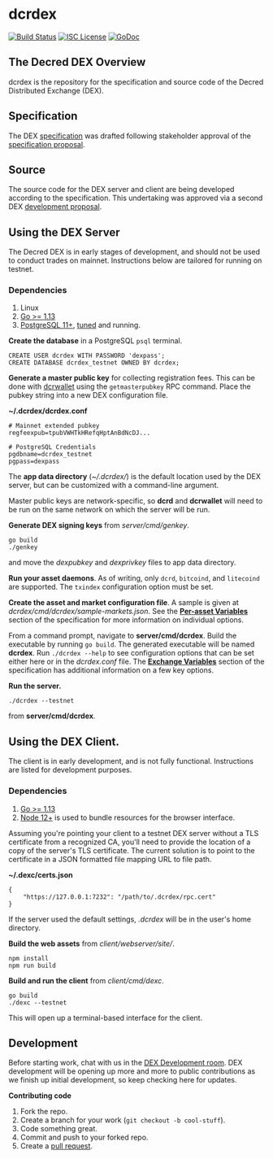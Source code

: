 dcrdex
======

[![Build Status](https://github.com/decred/dcrdex/workflows/Build%20and%20Test/badge.svg)](https://github.com/decred/dcrdex/actions)
[![ISC License](https://img.shields.io/badge/license-ISC-blue.svg)](http://copyfree.org)
[![GoDoc](https://img.shields.io/badge/godoc-reference-blue.svg)](https://godoc.org/decred.org/dcrdex)

## The Decred DEX Overview

dcrdex is the repository for the specification and source code of the Decred
Distributed Exchange (DEX).

## Specification

The DEX [specification](spec/README.mediawiki) was drafted following stakeholder
approval of the [specification proposal](https://proposals.decred.org/proposals/a4f2a91c8589b2e5a955798d6c0f4f77f2eec13b62063c5f4102c21913dcaf32).

## Source

The source code for the DEX server and client are being developed according to
the specification. This undertaking was approved via a second DEX [development proposal](https://proposals.decred.org/proposals/417607aaedff2942ff3701cdb4eff76637eca4ed7f7ba816e5c0bd2e971602e1).

## Using the DEX Server

The Decred DEX is in early stages of development, and should not be used to
conduct trades on mainnet. Instructions below are tailored for running on
testnet.

### Dependencies

1. Linux
2. [Go >= 1.13](https://golang.org/doc/install)
3. [PostgreSQL 11+](https://www.postgresql.org/download/), [tuned](https://pgtune.leopard.in.ua/) and running.

**Create the database** in a PostgreSQL `psql` terminal.

```
CREATE USER dcrdex WITH PASSWORD 'dexpass';
CREATE DATABASE dcrdex_testnet OWNED BY dcrdex;
```

**Generate a master public key** for collecting registration fees. This can be
done with [dcrwallet](https://github.com/decred/dcrwallet) using the
`getmasterpubkey` RPC command. Place the pubkey string into a new DEX
configuration file.

**~/.dcrdex/dcrdex.conf**
```
# Mainnet extended pubkey
regfeexpub=tpubVWHTkHRefqHptAnBdNcDJ...

# PostgreSQL Credentials
pgdbname=dcrdex_testnet
pgpass=dexpass
```

The **app data directory** (*~/.dcrdex/*) is the default location used by the
DEX server, but can be customized with a command-line argument.

Master public keys are network-specific, so **dcrd** and **dcrwallet** will need
to be run on the same network on which the server will be run.

**Generate DEX signing keys** from *server/cmd/genkey*.

```
go build
./genkey
```

and move the *dexpubkey* and *dexprivkey* files to app data directory.

**Run your asset daemons**. As of writing, only `dcrd`, `bitcoind`, and
`litecoind` are supported. The `txindex` configuration option must be set.

**Create the asset and market configuration file**. A sample is given at
*dcrdex/cmd/dcrdex/sample-markets.json*. See the
[**Per-asset Variables**](spec/admin.mediawiki) section of the specification for
more information on individual options.

From a command prompt, navigate to **server/cmd/dcrdex**. Build the executable
by running `go build`. The generated executable will be named **dcrdex**. Run
`./dcrdex --help` to see configuration options that can be set either here or
in the *dcrdex.conf* file. The
[**Exchange Variables**](spec/admin.mediawiki) section of the specification has
additional information on a few key options.

**Run the server.**

`./dcrdex --testnet`

from **server/cmd/dcrdex**.

## Using the DEX Client.

The client is in early development, and is not fully functional. Instructions
are listed for development purposes.

### Dependencies

1. [Go >= 1.13](https://golang.org/doc/install)
2. [Node 12+](https://docs.npmjs.com/downloading-and-installing-node-js-and-npm) is used to bundle resources for the browser interface.

Assuming you're pointing your client to a testnet DEX server without a TLS
certificate from a recognized CA, you'll need to provide the location of a
copy of the server's TLS certificate. The current solution is to point to the
certificate in a JSON formatted file mapping URL to file path.

**~/.dexc/certs.json**
```
{
	"https://127.0.0.1:7232": "/path/to/.dcrdex/rpc.cert"
}
```

If the server used the default settings, *.dcrdex* will be in the user's home
directory.

**Build the web assets** from *client/webserver/site/*.

```
npm install
npm run build
```

**Build and run the client** from *client/cmd/dexc*.

```
go build
./dexc --testnet
```

This will open up a terminal-based interface for the client.

## Development

Before starting work, chat with us in the
[DEX Development room](https://matrix.to/#/!EzTSRQITaqHuFBDFhM:decred.org?via=decred.org&via=matrix.org&via=zettaport.com).
DEX development will be opening up more and more to public contributions as we
finish up initial development, so keep checking here for updates.

**Contributing code**
1. Fork the repo.
2. Create a branch for your work (`git checkout -b cool-stuff`).
3. Code something great.
4. Commit and push to your forked repo.
5. Create a [pull request](https://github.com/decred/dcrdex/compare).

